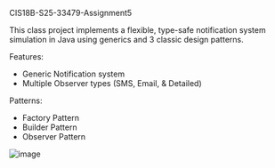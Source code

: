 CIS18B-S25-33479-Assignment5

This class project implements a flexible, type-safe notification system simulation in Java using generics and 3 classic design patterns.

Features:
- Generic Notification<T> system
- Multiple Observer types (SMS, Email, & Detailed)

Patterns:
- Factory Pattern
- Builder Pattern
- Observer Pattern

![image](https://github.com/user-attachments/assets/a7ed7886-1ca8-4237-b827-06bc038eb025)


